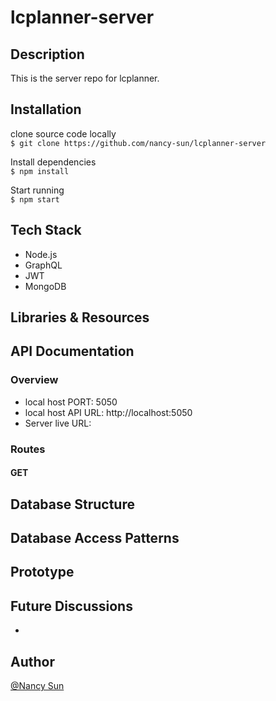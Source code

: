 # lcplanner-server
## Description  
This is the server repo for lcplanner.

## Installation  
      
clone source code locally   
```$ git clone https://github.com/nancy-sun/lcplanner-server```
   
Install dependencies   
```$ npm install```   
   
Start running   
```$ npm start```
   

## Tech Stack
- Node.js
- GraphQL
- JWT
- MongoDB

## Libraries & Resources  


## API Documentation 
### Overview 
- local host PORT: 5050
- local host API URL: http://localhost:5050
- Server live URL: 

### Routes  

#### GET
## Database Structure 

## Database Access Patterns 

## Prototype 

## Future Discussions
- 
## Author  
[@Nancy Sun](https://github.com/nancy-sun)

